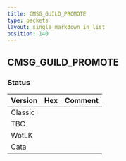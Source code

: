 ```yaml
---
title: CMSG_GUILD_PROMOTE
type: packets
layout: single_markdown_in_list
position: 140
---
```


## CMSG_GUILD_PROMOTE

### Status

Version | Hex | Comment
---------- | ---------- | ---------- 
Classic |  |  
TBC |  |  
WotLK |  |  
Cata |  |  
